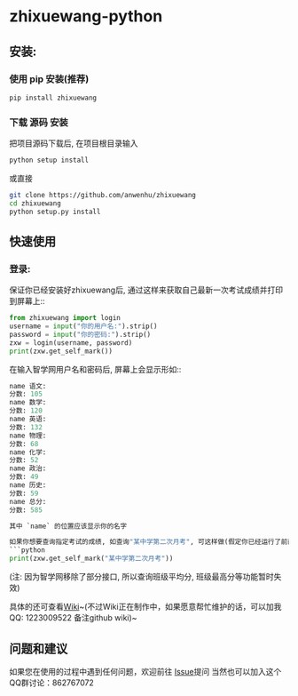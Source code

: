 # zhixuewang-python

## 安装:

### 使用 pip 安装(推荐)
```bash
pip install zhixuewang
```
### 下载 源码 安装
把项目源码下载后, 在项目根目录输入
```bash
python setup install
```
或直接
```bash
git clone https://github.com/anwenhu/zhixuewang
cd zhixuewang
python setup.py install
```


## 快速使用
### 登录:
保证你已经安装好zhixuewang后, 通过这样来获取自己最新一次考试成绩并打印到屏幕上::

```python
from zhixuewang import login
username = input("你的用户名:").strip()
password = input("你的密码:").strip()
zxw = login(username, password)
print(zxw.get_self_mark())
```
在输入智学网用户名和密码后, 屏幕上会显示形如::
```python
name 语文:
分数: 105
name 数学:
分数: 120
name 英语:
分数: 132
name 物理:
分数: 68
name 化学:
分数: 52
name 政治:
分数: 49
name 历史:
分数: 59
name 总分:
分数: 585

其中 `name` 的位置应该显示你的名字

如果你想要查询指定考试的成绩, 如查询"某中学第二次月考", 可这样做(假定你已经运行了前面的代码)::
```python
print(zxw.get_self_mark("某中学第二次月考"))
```
(注: 因为智学网移除了部分接口, 所以查询班级平均分, 班级最高分等功能暂时失效)

具体的还可查看[Wiki](https://github.com/anwenhu/zhixuewang/wiki/Home/)~(不过Wiki正在制作中，如果愿意帮忙维护的话，可以加我QQ: 1223009522 备注github wiki)~

## 问题和建议
如果您在使用的过程中遇到任何问题，欢迎前往 [Issue](https://github.com/anwenhu/zhixuewang/issues)提问
当然也可以加入这个QQ群讨论：862767072
